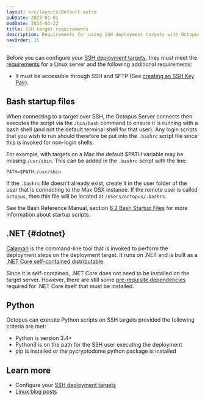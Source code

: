 ```yaml
---
layout: src/layouts/Default.astro
pubDate: 2023-01-01
modDate: 2024-03-22
title: SSH target requirements
description: Requirements for using SSH deployment targets with Octopus.
navOrder: 15
---
```


Before you can configure your [SSH deployment targets](/docs/infrastructure/deployment-targets/linux/ssh-target), they must meet the [requirements](/docs/infrastructure/deployment-targets/linux/#requirements) for a Linux server and the following additional requirements:

- It must be accessible through SSH and SFTP (See [creating an SSH Key Pair](/docs/infrastructure/accounts/ssh-key-pair/#Creating-a-SSH-Key-Pair)).

## Bash startup files

When connecting to a target over SSH, the Octopus Server connects then executes the script via the `/bin/bash` command to ensure it is running with a bash shell (and not the default terminal shell for that user). Any login scripts that you wish to run should therefore be put into the `.bashrc` script file since this is invoked for non-login shells.

For example, with targets on a Mac the default $PATH variable may be missing `/usr/sbin`. This can be added in the `.bashrc` script with the line:

```
PATH=$PATH:/usr/sbin
```

If the `.bashrc` file doesn't already exist, create it in the user folder of the user that is connecting to the Max OSX instance. If the remote user is called `octopus`, then this file will be located at `/Users/octopus/.bashrc`.

See the Bash Reference Manual, section [6.2 Bash Startup Files](http://www.gnu.org/software/bash/manual/bashref.html#Bash-Startup-Files) for more information about startup scripts.

## .NET {#dotnet}

[Calamari](/docs/octopus-rest-api/calamari) is the command-line tool that is invoked to perform the deployment steps on the deployment target. It runs on .NET and is built as a [.NET Core self-contained distributable](https://docs.microsoft.com/en-us/dotnet/core/deploying/#self-contained-deployments-scd).

Since it is self-contained, .NET Core does not need to be installed on the target server. However, there are still some [pre-requisite dependencies](https://learn.microsoft.com/en-us/dotnet/core/install/linux-scripted-manual#dependencies) required for .NET Core itself that must be installed.

## Python
Octopus can execute Python scripts on SSH targets provided the following criteria are met:

- Python is version 3.4+
- Python3 is on the path for the SSH user executing the deployment
- pip is installed or the pycryptodome python package is installed

## Learn more

- Configure your [SSH deployment targets](/docs/infrastructure/deployment-targets/linux/ssh-target)
- [Linux blog posts](https://octopus.com/blog/tag/linux/1)
